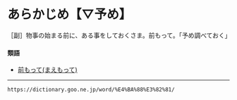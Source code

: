 # あらかじめ【▽予め】
［副］物事の始まる前に、ある事をしておくさま。前もって。「予め調べておく」

#### 類語

-   [前もって(まえもって)](まえもって（前以て）)

---
`https://dictionary.goo.ne.jp/word/%E4%BA%88%E3%82%81/`